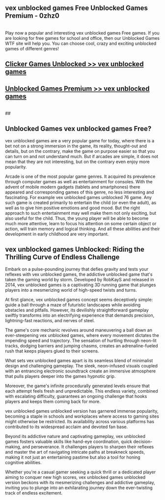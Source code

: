 ## vex unblocked games Free Unblocked Games Premium - 0zhz0 <br>
<br>
Play now a popular and interesting vex unblocked games Free games. If you are looking for free games for school and office, then our Unblocked Games WTF site will help you. You can choose cool, crazy and exciting unblocked games of different genres!


##  [Clicker Games Unblocked >> vex unblocked games](http://freeplayer.one?title=vex_unblocked_games&ref=05)

##  [Unblocked Games Premium >> vex unblocked games](http://freeplayer.one?title=vex_unblocked_games&ref=05)
  <br>
  ##



## Unblocked Games vex unblocked games Free?

vex unblocked games are a very popular game for today, where there is a bet not on a strong immersion in the game, its reality, thought-out and details, but on the contrary, make the game on purpose easier so that you can turn on and not understand much. But if arcades are simple, it does not mean that they are not interesting, but on the contrary even enjoy more popularity.

Arcade is one of the most popular game genres. It acquired its prevalence through computer games as well as entertainment for consoles. With the advent of mobile modern gadgets (tablets and smartphones) there appeared and corresponding games of this genre, no less interesting and fascinating. For example vex unblocked games unblocked 76 game. Any such game is created primarily to entertain the child (or even the adult), as well as to give him positive emotions and good mood. But the right approach to such entertainment may well make them not only exciting, but also useful for the child. Thus, the young player will be able to become much more attentive, learn to focus his attention on some certain object or action, will train memory and logical thinking. And all these abilities and their development in early childhood are very important.

##  vex unblocked games Unblocked: Riding the Thrilling Curve of Endless Challenge

Embark on a pulse-pounding journey that defies gravity and tests your reflexes with vex unblocked games, the addictive unblocked game that's taken the gaming world by storm. Developed by RobKayS and released in 2014, vex unblocked games is a captivating 3D running game that plunges players into a mesmerizing world of high-speed twists and turns.

At first glance, vex unblocked games concept seems deceptively simple: guide a ball through a maze of futuristic landscapes while avoiding obstacles and pitfalls. However, its devilishly straightforward gameplay swiftly transforms into an electrifying experience that demands precision, lightning-fast reactions, and nerves of steel.

The game's core mechanic revolves around maneuvering a ball down an ever-steepening vex unblocked games, where every movement dictates the impending speed and trajectory. The sensation of hurtling through neon-lit tracks, dodging barriers and jumping chasms, creates an adrenaline-fueled rush that keeps players glued to their screens.

What sets vex unblocked games apart is its seamless blend of minimalist design and challenging gameplay. The sleek, neon-infused visuals coupled with an entrancing electronic soundtrack create an immersive atmosphere that pulls players deeper into the games hypnotic grip.

Moreover, the game's infinite procedurally generated levels ensure that each attempt feels fresh and unpredictable. This endless variety, combined with escalating difficulty, guarantees an ongoing challenge that hooks players and keeps them coming back for more.

vex unblocked games unblocked version has garnered immense popularity, becoming a staple in schools and workplaces where access to gaming sites might otherwise be restricted. Its availability across various platforms has contributed to its widespread acclaim and devoted fan base.

Beyond its addictive nature and captivating gameplay, vex unblocked games fosters valuable skills like hand-eye coordination, quick decision-making, and perseverance. It challenges players to sharpen their reflexes and master the art of navigating intricate paths at breakneck speeds, making it not just an entertaining pastime but also a tool for honing cognitive abilities.

Whether you're a casual gamer seeking a quick thrill or a dedicated player aiming to conquer new high scores, vex unblocked games unblocked version beckons with its mesmerizing challenges and addictive gameplay, inviting you to plunge into an exhilarating journey down the ever-twisting track of endless excitement.